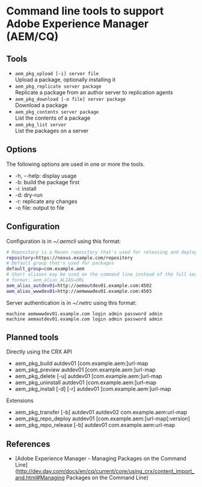 # Command line tools to support Adobe Experience Manager (AEM/CQ)

## Tools

* `aem_pkg_upload [-i] server file`  
Upload a package, optionally installing it
* `aem_pkg_replicate server package`  
Replicate a package from an author server to replication agents
* `aem_pkg_download [-o file] server package`  
Download a package
* `aem_pkg_contents server package`  
List the contents of a package
* `aem_pkg_list server`  
List the packages on a server

## Options

The following options are used in one or more the tools.

* -h, --help: display usage
* -b: build the package first
* -i: install
* -d: dry-run
* -r: replicate any changes
* -o file: output to file

## Configuration

Configuration is in *~/.aemcli* using this format:
```bash
# Repository is a Maven repository that's used for releasing and deploying packages
repository=https://nexus.example.com/repository
# Default group that's used for packages
default_group=com.example.aem
# Short aliases may be used on the command line instead of the full server path
# format: aem_alias_ALIAS=URL
aem_alias_autdev01=http://aemautdev01.example.com:4502
aem_alias_wwwdev01=http://aemwwwdev01.example.com:4503
```

Server authentication is in *~/.netrc* using this format:
```
machine aemwwwdev01.example.com login admin password admin
machine aemautdev01.example.com login admin password admin
```

## Planned tools

Directly using the CRX API

* aem_pkg_build autdev01 [com.example.aem:]url-map
* aem_pkg_preview autdev01 [com.example.aem:]url-map
* aem_pkg_delete [-u] autdev01 [com.example.aem:]url-map
* aem_pkg_uninstall autdev01 [com.example.aem:]url-map
* aem_pkg_install [-d] [-r] autdev01 [com.example.aem:]url-map

Extensions

* aem_pkg_transfer [-b] autdev01 autdev02 com.example.aem:url-map
* aem_pkg_repo_deploy autdev01 [com.example.aem:]url-map[:version]
* aem_pkg_repo_release [-b] autdev01 com.example.aem:url-map

## References

* [Adobe Experience Manager - Managing Packages on the Command Line](http://dev.day.com/docs/en/cq/current/core/using_crx/content_import_and.html#Managing Packages on the Command Line)
